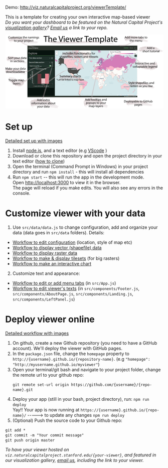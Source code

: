 Demo: http://viz.naturalcapitalproject.org/viewerTemplate/

This is a template for creating your own interactive map-based viewer
<br/>
*Do you want your dashboard to be featured on the Natural Capital Project's [visualization gallery](http://viz.naturalcapitalproject.org/)? [Email us](mailto:chweil@stanford.edu) a link to your repo.*

![](readme_gifs/viewerTemplateHowTo.png)

# Set up 
[Detailed set up with images](Readme_step_by_step.md#Set-up)

1. Install [node.js](https://nodejs.org/en/download/), and a text editor (e.g  [VScode](https://code.visualstudio.com/download) )
2. Download or clone this repository and open the project directory in your text editor ([how to clone](https://docs.github.com/en/enterprise/2.13/user/articles/cloning-a-repository))
3. Open the terminal (Command Prompt in Windows) in your project directory and run `npm install` - this will install all dependencies
4. Run `npm start` -- this will run the app in the development mode.<br />
   Open [http://localhost:3000](http://localhost:3000) to view it in the browser. <br />
   The page will reload if you make edits.
   You will also see any errors in the console. <br />

# Customize viewer with your data
1. Use `src/data/data.js` to change configuration, add and organize your data (data goes in `src/data` folders). Details:

* [Workflow to edit configuration](https://github.com/charlottegiseleweil/viewerTemplate/blob/master/Readme_detailed.md#configure-basemap-and-parameters) (location, style of map etc)
* [Workflow to display vector (shapefile) data](https://github.com/charlottegiseleweil/viewerTemplate/blob/master/Readme_detailed.md#display-shapefiles)
* [Workflow to display raster data](https://github.com/charlottegiseleweil/viewerTemplate/blob/master/Readme_detailed.md#display-rasters)
* [Workflow to make & display tilesets](https://github.com/charlottegiseleweil/viewerTemplate/blob/master/Readme_detailed.md#build-and-display-tilesets) (for big rasters)
* [Workflow to make an interactive chart](https://github.com/charlottegiseleweil/viewerTemplate/blob/master/Readme_detailed.md#build-an-interactive-chart)

2. Customize text and appearance:
* [Workflow to edit or add menu tabs](https://github.com/charlottegiseleweil/viewerTemplate/blob/master/Readme_detailed.md#add-a-new-menu-tab) (in `src/App.js`)
* [Workflow to edit viewer's texts](https://github.com/charlottegiseleweil/viewerTemplate/blob/master/Readme_detailed.md#edit-texts) (in `src/components/Footer.js`, `src/components/AboutPage.js`, `src/components/Landing.js`, `src/components/LeftPanel.js`)

# Deploy viewer online 
[Detailed workflow with images](Readme_step_by_step.md#Deploy-viewer-online)
1. On github, create a new Github repository (you need to have a GitHub account). We'll deploy the viewer with GitHub pages.
2. In the `package.json` file, change the `homepage` property to `http://{username}.github.io/{repository-name}`. (e.g `"homepage": "http://myusername.github.io/myviewer"`)
3. Open your terminal/git bash and navigate to your project folder, change the remote url to your github repo: <br/>
   ```
   git remote set-url origin https://github.com/{username}/{repo-name}.git
   ```
4. Deploy your app (still in your bash, project directory), run: `npm run deploy` <br/>
   Yay!! Your app is now running at `https://{username}.github.io/{repo-name}/`
   -----> to update any changes `npm run deploy`
5. (Optional) Push the source code to your Github repo:
```
git add *
git commit -m "Your commit message"
git push origin master
```
*To have your viewer hosted on `viz.naturalcapitalproject.stanford.edu/{your-viewer}`, and featured in our visualization gallery, [email us](mailto:chweil@stanford.edu), including the link to your viewer.*
